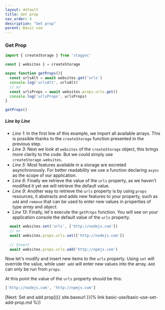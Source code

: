 ```yaml
---
layout: default
title: Get prop
nav_order: 4
description: "Get prop"
parent: Basic use
---
```


### Get Prop
```javascript
import { createStorage } from 'stagync'

const { websites } = createStorage

async function getProps(){
  const urlsAlt = await websites.get('urls')
  console.log('urlsAlt', urlsAlt)
  // or
  const urlsProps = await websites.props.urls.get()
  console.log('urlsProps', urlsProps)
}

getProps()
```
##### Line by Line
- *Line 1*: In the first line of this example, we import all available arrays. This is possible thanks to the `createStorage` function presented in the previous step.
- *Line 3*: Next we look at `websites` of the `createStorage` object, this brings more clarity to the code. But we could simply use `createStorage.websites`.
- *Line 5*: Most features available in a storage are excreted asynchronously. For better readability we use a function declaring `async` as the scope of our application.
- *Line 6*: Finally we retrieve the value of the `urls` property, as we haven't modified it yet we will retrieve the default value.
- *Line 9*: Another way to retrieve the `urls` property is by using `props` resources, it abstracts and adds new features to your property, such as `add` and `remove` that can be used to enter new values in properties of type *array* and *object*.
- *Line 13*: Finally, let's execute the `getProps` function. You will see on your application console the default value of the `urls` property.

```javascript
  await websites.set('urls', ['http://nodejs.com'])
  // or
  await websites.props.urls.set(['http://nodejs.com'])
  
  // Insert
  await websites.props.urls.add('http://npmjs.com')
```

Now let's modify and insert new items to the `urls` property.
Using `set` will override the value, while user` add` will enter new values into the array.
`Add` can only be run from `props`.

At this point the value of the `urls` property should be this:
```javascript
['http://nodejs.com', 'http://npmjs.com']
```

[Next: Set and add prop]({{ site.baseurl }}{% link basic-use/basic-use-set-add-prop.md %})
